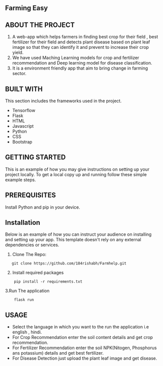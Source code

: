 ## Farming Easy

## ABOUT THE PROJECT 

1. A web-app which helps farmers in finding best crop for their field , best fertilizer for their field and detects plant disease based on plant leaf image
so that they can identify it and prevent to increase their crop yield.
2. We have used Maching Learning models for crop and fertilizer recommendation and  Deep learning model for disease classification.
3. It is a environment friendly app that aim to bring change in farming sector.

## BUILT WITH
This section includes the frameworks used in the project.
* Tensorflow
* Flask
* HTML
* Javascript
* Python
* CSS
* Bootstrap

      
## GETTING STARTED
This is an example of how you may give instructions on setting up your project locally. To get a local copy up and running follow these simple example steps.

## PREREQUISITES
Install Python and pip in your device.

## Installation
Below is an example of how you can instruct your audience on installing and setting up your app. This template doesn't rely on any external dependencies or services.

1. Clone The Repo:
 ```
    git clone https://github.com/184rishabh/Farmhelp.git
 ```
2. Install required packages
```
    pip install -r requirements.txt
```
3.Run The application
```
    flask run
```

## USAGE
* Select the language in which you want to the run the application i.e english , hindi.
* For Crop Recommendation enter the soil content details and get crop recommendation.
* For Fertilizer Recommendation enter the soil NPK(Nitogen, Phosphorus ans potassium) details and get best fertilizer.
* For Disease Detection just upload the plant leaf image and get disease.




